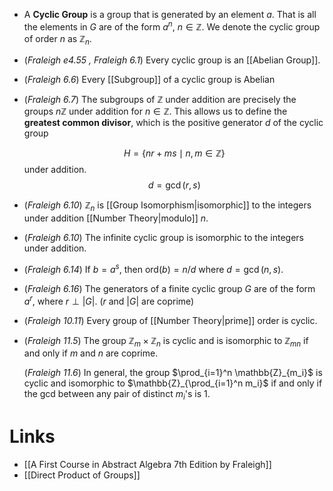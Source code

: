 * A **Cyclic Group** is a group that is generated by an element $a$. That is all the elements in $G$ are of the form $a^n$, $n\in \mathbb{Z}$. We denote the cyclic group of order $n$ as  $\mathbb{Z}_n$. 

* (*Fraleigh e4.55 , Fraleigh 6.1*) Every cyclic group is an [[Abelian Group]].
* (*Fraleigh 6.6*) Every [[Subgroup]] of a cyclic group is Abelian 
* (*Fraleigh 6.7*) The subgroups of $\mathbb{Z}$ under addition are precisely the groups $n\mathbb{Z}$ under addition for $n\in \mathbb{Z}$. This allows us to define the **greatest common divisor**, which is the positive generator $d$ of the cyclic group
  
  $$
  H= \{nr + ms \mid n, m \in \mathbb{Z}\}
  $$
  under addition.
  $$
  d = \gcd(r,s)
  $$
  
* (*Fraleigh 6.10*) $\mathbb{Z}_n$ is [[Group Isomorphism|isomorphic]] to the integers under addition [[Number Theory|modulo]] $n$. 
* (*Fraleigh 6.10*) The infinite cyclic group is isomorphic to the integers under addition.  
* (*Fraleigh 6.14*) If $b=a^s$, then $\text{ord}(b)=n/d$ where $d=\gcd(n,s)$.  
* (*Fraleigh 6.16*) The generators of a finite cyclic group $G$ are of the form $a^r$, where $r\perp |G|$. ($r$ and $|G|$ are coprime)

* (*Fraleigh 10.11*) Every group of [[Number Theory|prime]] order is cyclic.

* (*Fraleigh 11.5*) The group $\mathbb{Z}_m\times \mathbb{Z}_n$ is cyclic and is isomorphic to $\mathbb{Z}_{mn}$ if and only if $m$ and $n$ are coprime.
  
  (*Fraleigh 11.6*) In general, the group  $\prod_{i=1}^n \mathbb{Z}_{m_i}$  is cyclic and isomorphic to $\mathbb{Z}_{\prod_{i=1}^n m_i}$ if and only if the $\text{gcd}$ between any pair of distinct $m_i$'s is $1$.

# Links
* [[A First Course in Abstract Algebra 7th Edition by Fraleigh]]
* [[Direct Product of Groups]]